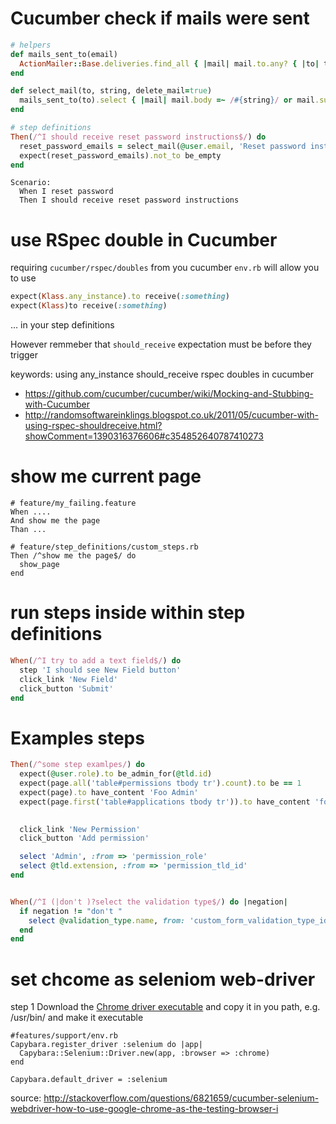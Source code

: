 # Cucumber check if mails were sent

```ruby
# helpers
def mails_sent_to(email)
  ActionMailer::Base.deliveries.find_all { |mail| mail.to.any? { |to| to =~ /#{email}/ } }
end

def select_mail(to, string, delete_mail=true)
  mails_sent_to(to).select { |mail| mail.body =~ /#{string}/ or mail.subject =~ /#{string}/ }
end

# step definitions
Then(/^I should receive reset password instructions$/) do 
  reset_password_emails = select_mail(@user.email, 'Reset password instructions')
  expect(reset_password_emails).not_to be_empty
end

```

```cucumber
Scenario: 
  When I reset password
  Then I should receive reset password instructions
```


# use RSpec double in Cucumber

requiring `cucumber/rspec/doubles` from you cucumber `env.rb` will allow you to use

```ruby
expect(Klass.any_instance).to receive(:something)
expect(Klass)to receive(:something)

```

... in your step definitions

However remmeber that `should_receive` expectation must be before they trigger



keywords: using any_instance should_receive rspec doubles in cucumber

* https://github.com/cucumber/cucumber/wiki/Mocking-and-Stubbing-with-Cucumber
* http://randomsoftwareinklings.blogspot.co.uk/2011/05/cucumber-with-using-rspec-shouldreceive.html?showComment=1390316376606#c354852640787410273


# show me current page

    # feature/my_failing.feature
    When ....
    And show me the page
    Than ...
    
    # feature/step_definitions/custom_steps.rb
    Then /^show me the page$/ do
      show_page
    end

  
# run steps inside within step definitions

```ruby
When(/^I try to add a text field$/) do
  step 'I should see New Field button'
  click_link 'New Field'
  click_button 'Submit'
end
```

# Examples steps

```ruby
Then(/^some step examlpes/) do
  expect(@user.role).to be_admin_for(@tld.id)
  expect(page.all('table#permissions tbody tr').count).to be == 1
  expect(page).to have_content 'Foo Admin'
  expect(page.first('table#applications tbody tr')).to have_content 'fooo'

  
  click_link 'New Permission'
  click_button 'Add permission'

  select 'Admin', :from => 'permission_role'
  select @tld.extension, :from => 'permission_tld_id'
end


When(/^I (|don't )?select the validation type$/) do |negation|
  if negation != "don't "
    select @validation_type.name, from: 'custom_form_validation_type_id'
  end
end
```

# set chcome as seleniom web-driver

step 1 Download the [Chrome driver executable](http://chromedriver.storage.googleapis.com/index.html) and copy it in you path, e.g. /usr/bin/ and make it executable

``` 
#features/support/env.rb
Capybara.register_driver :selenium do |app|
  Capybara::Selenium::Driver.new(app, :browser => :chrome)
end

Capybara.default_driver = :selenium
```

source: http://stackoverflow.com/questions/6821659/cucumber-selenium-webdriver-how-to-use-google-chrome-as-the-testing-browser-i
